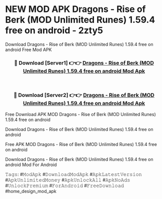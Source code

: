 # NEW MOD APK Dragons - Rise of Berk (MOD Unlimited Runes) 1.59.4 free on android - 2zty5
Download Dragons - Rise of Berk (MOD Unlimited Runes) 1.59.4 free on android Free Mod APK

<div align="center">
<h3>🔴 Download [Server1] 👉👉 <a href="https://apk-comot.site?title=Dragons_-_Rise_of_Berk_(MOD_Unlimited_Runes)_1.59.4_free_on_android">Dragons - Rise of Berk (MOD Unlimited Runes) 1.59.4 free on android Mod Apk</a></h3><br>

<h3>🔴 Download [Server2] 👉👉 <a href="https://apk-comot.site?title=Dragons_-_Rise_of_Berk_(MOD_Unlimited_Runes)_1.59.4_free_on_android">Dragons - Rise of Berk (MOD Unlimited Runes) 1.59.4 free on android Mod Apk</a></h3>
</div>


Free Download APK MOD Dragons - Rise of Berk (MOD Unlimited Runes) 1.59.4 free on android

Download Dragons - Rise of Berk (MOD Unlimited Runes) 1.59.4 free on android 

Free APK MOD Dragons - Rise of Berk (MOD Unlimited Runes) 1.59.4 free on android 

Download Dragons - Rise of Berk (MOD Unlimited Runes) 1.59.4 free on android Mod For Android

𝚃𝚊𝚐𝚜: #𝙼𝚘𝚍𝙰𝚙𝚔 #𝙳𝚘𝚠𝚗𝚕𝚘𝚊𝚍𝙼𝚘𝚍𝙰𝚙𝚔 #𝙰𝚙𝚔𝙻𝚊𝚝𝚎𝚜𝚝𝚅𝚎𝚛𝚜𝚒𝚘𝚗 #𝙰𝚙𝚔𝚄𝚗𝚕𝚒𝚖𝚒𝚝𝚎𝚍𝙼𝚘𝚗𝚎𝚢 #𝙰𝚙𝚔𝚄𝚗𝚕𝚘𝚌𝚔𝙰𝚕𝚕 #𝙰𝚙𝚔𝙽𝚘𝙰𝚍𝚜 #𝚄𝚗𝚕𝚘𝚌𝚔𝙿𝚛𝚎𝚖𝚒𝚞𝚖 #𝙵𝚘𝚛𝙰𝚗𝚍𝚛𝚘𝚒𝚍 #𝙵𝚛𝚎𝚎𝙳𝚘𝚠𝚗𝚕𝚘𝚊𝚍 #home_design_mod_apk